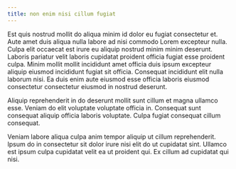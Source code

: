 ```yaml
---
title: non enim nisi cillum fugiat
---
```


Est quis nostrud mollit do aliqua minim id dolor eu fugiat consectetur et. Aute amet duis aliqua nulla labore ad nisi commodo Lorem excepteur nulla. Culpa elit occaecat est irure eu aliquip nostrud minim minim deserunt. Laboris pariatur velit laboris cupidatat proident officia fugiat esse proident culpa. Minim mollit mollit incididunt amet officia duis ipsum excepteur aliquip eiusmod incididunt fugiat sit officia. Consequat incididunt elit nulla laborum nisi. Ea duis enim aute eiusmod esse officia laboris eiusmod consectetur consectetur eiusmod in nostrud deserunt.

Aliquip reprehenderit in do deserunt mollit sunt cillum et magna ullamco esse. Veniam do elit voluptate voluptate officia in. Consequat sunt consequat aliquip officia laboris voluptate. Culpa fugiat consequat cillum consequat.

Veniam labore aliqua culpa anim tempor aliquip ut cillum reprehenderit. Ipsum do in consectetur sit dolor irure nisi elit do ut cupidatat sint. Ullamco est ipsum culpa cupidatat velit ea ut proident qui. Ex cillum ad cupidatat qui nisi.